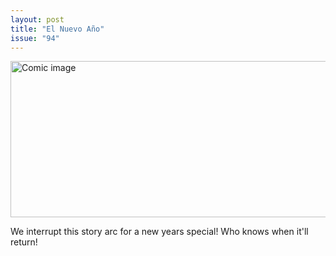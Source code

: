 ```yaml
---
layout: post
title: "El Nuevo Año"
issue: "94"
---
```

<img src="{{ site.url }}/comics/94.png" title="There's no doubt, NAFTA will usher in the end times." alt="Comic image" width="780px" height="250px"/>

We interrupt this story arc for a new years special!  Who knows when it'll return!